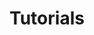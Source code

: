 ---
title: Tutorials
show_read_time: false
show_toc: false
canonical_url: 'https://docs.projectcalico.org/v3.9/getting-started/kubernetes/tutorials/index'
---